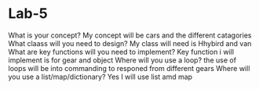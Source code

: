 # Lab-5
What is your concept?
My concept will be cars and the different catagories
What claass will you need to design?
My class will need is Hhybird and van
What are key functions will you need to implement?
Key function i will implement is for gear and object 
Where will you use a loop?
the use of loops will be into commanding to responed from different gears
Where will you use a list/map/dictionary?
Yes I will use list amd map 
